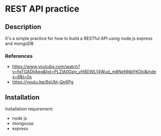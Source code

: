 # REST API practice

## Description

It's a simple practice for how to build a RESTful API using node.js express and mongoDB

### References

- https://www.youtube.com/watch?v=fgTGADljAeg&list=PLZlA0Gpn_vH8DWL14Wud_m8NeNNbYKOkj&index=8&t=0s
- https://youtu.be/6sUbt-Qp6Pg

## Installation

Installation requirement:

- node js
- mongoose
- express
